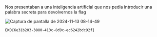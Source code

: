 Nos presentaban a una inteligencia artificial que nos pedia introducir una palabra secreta para devolvernos la flag

![Captura de pantalla de 2024-11-13 08-14-49](https://github.com/user-attachments/assets/6aec9880-5cb4-4a8c-bfc6-2884c4d6e6be)

`EKO{6e31b203-3880-413c-8d9c-ec6242bdc92f}`
